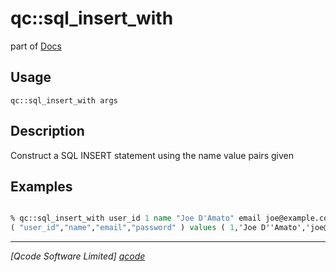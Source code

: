 qc::sql_insert_with
===================

part of [Docs](.)

Usage
-----
`qc::sql_insert_with args`

Description
-----------
Construct a SQL INSERT statement using the name value pairs given

Examples
--------
```tcl

% qc::sql_insert_with user_id 1 name "Joe D'Amato" email joe@example.com password munroe
( "user_id","name","email","password" ) values ( 1,'Joe D''Amato','joe@example.com','munroe' )

```

----------------------------------
*[Qcode Software Limited] [qcode]*

[qcode]: http://www.qcode.co.uk "Qcode Software"